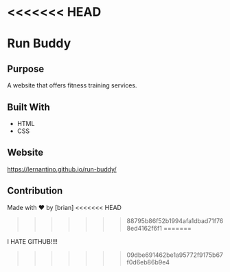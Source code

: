 <<<<<<< HEAD
=======
# Run Buddy

## Purpose
A website that offers fitness training services.

## Built With
* HTML
* CSS

## Website
https://lernantino.github.io/run-buddy/

## Contribution
Made with ❤️ by [brian]
<<<<<<< HEAD
>>>>>>> 88795b86f52b1994afa1dbad71f768ed4162f6f1
=======

I HATE GITHUB!!!!
>>>>>>> 09dbe691462be1a95772f9175b67f0d6eb86b9e4
